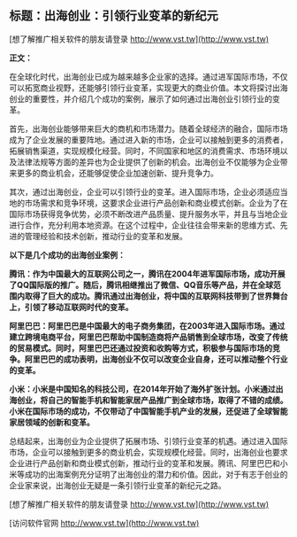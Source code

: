## **标题：出海创业：引领行业变革的新纪元**

[想了解推广相关软件的朋友请登录 http://www.vst.tw](http://www.vst.tw)

**正文：**

在全球化时代，出海创业已成为越来越多企业家的选择。通过进军国际市场，不仅可以拓宽商业视野，还能够引领行业变革，实现更大的商业价值。本文将探讨出海创业的重要性，并介绍几个成功的案例，展示了如何通过出海创业引领行业的变革。

首先，出海创业能够带来巨大的商机和市场潜力。随着全球经济的融合，国际市场成为了企业发展的重要阵地。通过进入新的市场，企业可以接触到更多的消费者，拓展销售渠道，实现规模化经营。同时，不同国家和地区的消费需求、市场环境以及法律法规等方面的差异也为企业提供了创新的机会。出海创业不仅能够为企业带来更多的商业机会，还能够促使企业加速创新、提升竞争力。

其次，通过出海创业，企业可以引领行业的变革。进入国际市场，企业必须适应当地的市场需求和竞争环境，这要求企业进行产品创新和商业模式创新。企业为了在国际市场获得竞争优势，必须不断改进产品质量、提升服务水平，并且与当地企业进行合作，充分利用本地资源。在这个过程中，企业往往会带来新的思维方式、先进的管理经验和技术创新，推动行业的变革和发展。

**以下是几个成功的出海创业案例：**

**腾讯：作为中国最大的互联网公司之一，腾讯在2004年进军国际市场，成功开展了QQ国际版的推广。随后，腾讯相继推出了微信、QQ音乐等产品，并在全球范围内取得了巨大的成功。腾讯通过出海创业，将中国的互联网科技带到了世界舞台上，引领了移动互联网时代的变革。**

**阿里巴巴：阿里巴巴是中国最大的电子商务集团，在2003年进入国际市场。通过建立跨境电商平台，阿里巴巴帮助中国制造商将产品销售到全球市场，改变了传统的贸易模式。同时，阿里巴巴还通过投资和收购等方式，积极参与国际市场的竞争。阿里巴巴的成功表明，出海创业不仅可以改变企业自身，还可以推动整个行业的变革。**

**小米：小米是中国知名的科技公司，在2014年开始了海外扩张计划。小米通过出海创业，将自己的智能手机和智能家居产品推广到全球市场，取得了不错的成绩。小米在国际市场的成功，不仅带动了中国智能手机产业的发展，还促进了全球智能家居领域的创新和变革。**

总结起来，出海创业为企业提供了拓展市场、引领行业变革的机遇。通过进入国际市场，企业可以接触到更多的商业机会，实现规模化经营。同时，出海创业也要求企业进行产品创新和商业模式创新，推动行业的变革和发展。腾讯、阿里巴巴和小米等成功的出海案例充分证明了出海创业的潜力和价值。因此，对于有志于创业的企业家来说，出海创业无疑是一条引领行业变革的新纪元之路。

[想了解推广相关软件的朋友请登录 http://www.vst.tw](http://www.vst.tw)


[访问软件官网 http://www.vst.tw](http://www.vst.tw)
